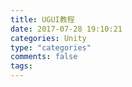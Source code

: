 ```yaml
---
title: UGUI教程
date: 2017-07-28 19:10:21
categories: Unity
type: "categories"
comments: false
tags:
---
```

